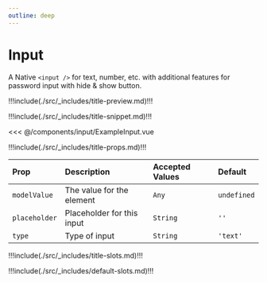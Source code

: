 ```yaml
---
outline: deep
---
```


# Input

A Native `<input />` for text, number, etc. with additional features for password input with hide & show button.

!!!include(./src/_includes/title-preview.md)!!!

<script setup>
import ExampleInput from './ExampleInput.vue';
</script>


<ExampleInput />

!!!include(./src/_includes/title-snippet.md)!!!

<<< @/components/input/ExampleInput.vue

!!!include(./src/_includes/title-props.md)!!!

| Prop          | Description                | Accepted Values | Default     |
|:--------------|:---------------------------|:----------------|:------------|
| `modelValue`  | The value for the element  | `Any`           | `undefined` |
| `placeholder` | Placeholder for this input | `String`        | `''`        |
| `type`        | Type of input              | `String`        | `'text'`    |


!!!include(./src/_includes/title-slots.md)!!!

!!!include(./src/_includes/default-slots.md)!!!



